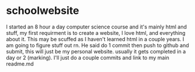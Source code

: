 # schoolwebsite
I started an 8 hour a day computer science course and it's mainly html and stuff, my first requirment is to create a website, I love html, and everything about it. This may be scuffed as I haven't learned html in a couple years. I am going to figure stuff out rn. He said do 1 commit then push to github and submit, this will just be my personal website. usually it gets completed in a day or 2 (marking). I'll just do a couple commits and link to my main readme.md

